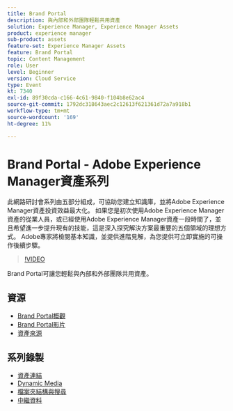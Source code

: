 ```yaml
---
title: Brand Portal
description: 與內部和外部團隊輕鬆共用資產
solution: Experience Manager, Experience Manager Assets
product: experience manager
sub-product: assets
feature-set: Experience Manager Assets
feature: Brand Portal
topic: Content Management
role: User
level: Beginner
version: Cloud Service
type: Event
kt: 7340
exl-id: 89f30cda-c166-4c61-9840-f104b8e62ac4
source-git-commit: 1792dc318643aec2c12613f621361d72a7a918b1
workflow-type: tm+mt
source-wordcount: '169'
ht-degree: 11%

---
```


# Brand Portal - Adobe Experience Manager資產系列

此網路研討會系列由五部分組成，可協助您建立知識庫，並將Adobe Experience Manager資產投資效益最大化。 如果您是初次使用Adobe Experience Manager資產的從業人員，或已經使用Adobe Experience Manager資產一段時間了，並且希望進一步提升現有的技能，這是深入探究解決方案最重要的五個領域的理想方式。 Adobe專家將檢閱基本知識，並提供進階見解，為您提供可立即實施的可操作後續步驟。

>[!VIDEO](https://video.tv.adobe.com/v/332133/?quality=12&learn=on&hidetitle=true)

Brand Portal可讓您輕鬆與內部和外部團隊共用資產。

## 資源

* [Brand Portal概觀](https://experienceleague.adobe.com/docs/experience-manager-brand-portal/using/introduction/brand-portal.html)
* [Brand Portal影片](https://experienceleague.adobe.com/docs/experience-manager-learn/assets/sharing/brand-portal/brand-portal.html)
* [資產來源](https://experienceleague.adobe.com/docs/experience-manager-brand-portal/using/asset-sourcing-in-brand-portal/brand-portal-asset-sourcing.html)

## 系列錄製

* [資產連結](asset-link.md)
* [Dynamic Media](dynamic-media.md)
* [檔案夾結構與搜尋](folder-structure-search.md)
* [中繼資料](metadata.md)
